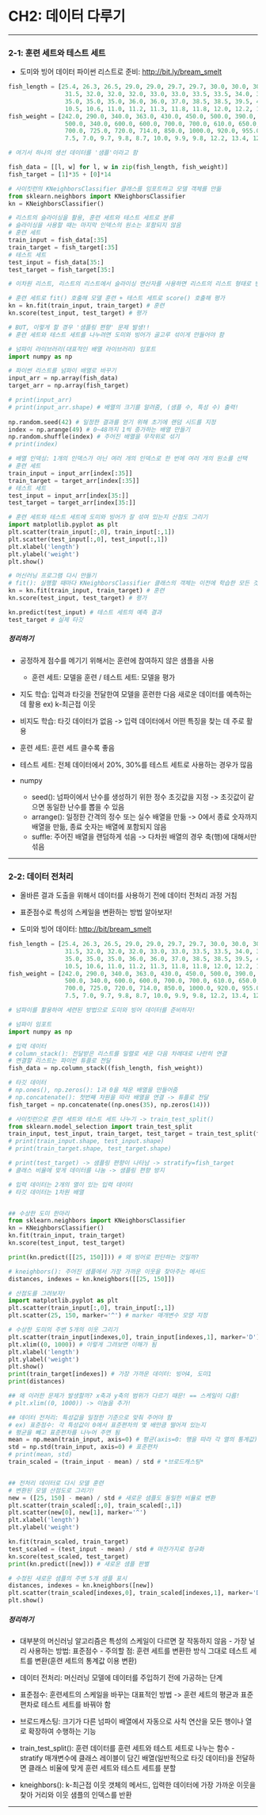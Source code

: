 # CH2: 데이터 다루기
---------------------------------------------------------------------------------

### 2-1: 훈련 세트와 테스트 세트

- 도미와 빙어 데이터 파이썬 리스트로 준비: <http://bit.ly/bream_smelt>

```python
fish_length = [25.4, 26.3, 26.5, 29.0, 29.0, 29.7, 29.7, 30.0, 30.0, 30.7, 31.0, 31.0, 
                31.5, 32.0, 32.0, 32.0, 33.0, 33.0, 33.5, 33.5, 34.0, 34.0, 34.5, 35.0, 
                35.0, 35.0, 35.0, 36.0, 36.0, 37.0, 38.5, 38.5, 39.5, 41.0, 41.0, 9.8, 
                10.5, 10.6, 11.0, 11.2, 11.3, 11.8, 11.8, 12.0, 12.2, 12.4, 13.0, 14.3, 15.0]
fish_weight = [242.0, 290.0, 340.0, 363.0, 430.0, 450.0, 500.0, 390.0, 450.0, 500.0, 475.0, 500.0, 
                500.0, 340.0, 600.0, 600.0, 700.0, 700.0, 610.0, 650.0, 575.0, 685.0, 620.0, 680.0, 
                700.0, 725.0, 720.0, 714.0, 850.0, 1000.0, 920.0, 955.0, 925.0, 975.0, 950.0, 6.7, 
                7.5, 7.0, 9.7, 9.8, 8.7, 10.0, 9.9, 9.8, 12.2, 13.4, 12.2, 19.7, 19.9]

# 여기서 하나의 생선 데이터를 '샘플'이라고 함

fish_data = [[l, w] for l, w in zip(fish_length, fish_weight)]
fish_target = [1]*35 + [0]*14

# 사이킷런의 KNeighborsClassifier 클래스를 임포트하고 모델 객체를 만듦
from sklearn.neighbors import KNeighborsClassifier
kn = KNeighborsClassifier()

# 리스트의 슬라이싱을 활용, 훈련 세트와 테스트 세트로 분류
# 슬라이싱을 사용할 때는 마지막 인덱스의 원소는 포함되지 않음
# 훈련 세트
train_input = fish_data[:35]
train_target = fish_target[:35]
# 테스트 세트
test_input = fish_data[35:]
test_target = fish_target[35:]

# 이차원 리스트, 리스트의 리스트에서 슬라이싱 연산자를 사용하면 리스트의 리스트 형태로 반환해준다!!

# 훈련 세트로 fit() 호출해 모델 훈련 + 테스트 세트로 score() 호출해 평가
kn = kn.fit(train_input, train_target) # 훈련
kn.score(test_input, test_target) # 평가

# BUT, 이렇게 할 경우 '샘플링 편향' 문제 발생!! 
# 훈련 세트와 테스트 세트를 나누려면 도미와 빙어가 골고루 섞이게 만들어야 함

# 넘파이 라이브러리(대표적인 배열 라이브러리) 임포트
import numpy as np

# 파이썬 리스트를 넘파이 배열로 바꾸기
input_arr = np.array(fish_data)
target_arr = np.array(fish_target)

# print(input_arr)
# print(input_arr.shape) # 배열의 크기를 알려줌, (샘플 수, 특성 수) 출력! 
 
np.random.seed(42) # 일정한 결과를 얻기 위해 초기에 랜덤 시드를 지정 
index = np.arange(49) # 0~48까지 1씩 증가하는 배열 만들기
np.random.shuffle(index) # 주어진 배열을 무작위로 섞기
# print(index)

# 배열 인덱싱: 1개의 인덱스가 아닌 여러 개의 인덱스로 한 번에 여러 개의 원소를 선택
# 훈련 세트
train_input = input_arr[index[:35]]
train_target = target_arr[index[:35]]
# 테스트 세트
test_input = input_arr[index[35:]]
test_target = target_arr[index[35:]]

# 훈련 세트와 테스트 세트에 도미와 빙어가 잘 섞여 있는지 산점도 그리기
import matplotlib.pyplot as plt
plt.scatter(train_input[:,0], train_input[:,1])
plt.scatter(test_input[:,0], test_input[:,1])
plt.xlabel('length')
plt.ylabel('weight')
plt.show()

# 머신러닝 프로그램 다시 만들기 
# fit(): 실행할 때마다 KNeighborsClassifier 클래스의 객체는 이전에 학습한 모든 것을 잃어버림
kn = kn.fit(train_input, train_target) # 훈련
kn.score(test_input, test_target) # 평가

kn.predict(test_input) # 테스트 세트의 예측 결과
test_target # 실제 타깃
```

##### 정리하기

- 공정하게 점수를 메기기 위해서는 훈련에 참여하지 않은 샘플을 사용
	- 훈련 세트: 모델을 훈련 / 테스트 세트: 모델을 평가 

- 지도 학습: 입력과 타깃을 전달한여 모델을 훈련한 다음 새로운 데이터를 예측하는 데 활용 ex) k-최근접 이웃

- 비지도 학습: 타깃 데이터가 없음 -> 입력 데이터에서 어떤 특징을 찾는 데 주로 활용

- 훈련 세트: 훈련 세트 클수록 좋음

- 테스트 세트: 전체 데이터에서 20%, 30%를 테스트 세트로 사용하는 경우가 많음

- numpy

	- seed(): 넘파이에서 난수를 생성하기 위한 정수 초깃값을 지정 -> 초깃값이 같으면 동일한 난수를 뽑을 수 있음
	- arrange(): 일정한 간격의 정수 또는 실수 배열을 만듦 -> 0에서 종료 숫자까지 배열을 만듦, 종료 숫자는 배열에 포함되지 않음
	- suffle: 주어진 배열을 랜덤하게 섞음 -> 다차원 배열의 경우 축(행)에 대해서만 섞음 

---------------------------------------------------------------------------------

### 2-2: 데이터 전처리

- 올바른 결과 도출을 위해서 데이터를 사용하기 전에 데이터 전처리 과정 거침
- 표준점수로 특성의 스케일을 변환하는 방법 알아보자!

- 도미와 빙어 데이터: <http://bit/bream_smelt>

```python
fish_length = [25.4, 26.3, 26.5, 29.0, 29.0, 29.7, 29.7, 30.0, 30.0, 30.7, 31.0, 31.0, 
                31.5, 32.0, 32.0, 32.0, 33.0, 33.0, 33.5, 33.5, 34.0, 34.0, 34.5, 35.0, 
                35.0, 35.0, 35.0, 36.0, 36.0, 37.0, 38.5, 38.5, 39.5, 41.0, 41.0, 9.8, 
                10.5, 10.6, 11.0, 11.2, 11.3, 11.8, 11.8, 12.0, 12.2, 12.4, 13.0, 14.3, 15.0]
fish_weight = [242.0, 290.0, 340.0, 363.0, 430.0, 450.0, 500.0, 390.0, 450.0, 500.0, 475.0, 500.0, 
                500.0, 340.0, 600.0, 600.0, 700.0, 700.0, 610.0, 650.0, 575.0, 685.0, 620.0, 680.0, 
                700.0, 725.0, 720.0, 714.0, 850.0, 1000.0, 920.0, 955.0, 925.0, 975.0, 950.0, 6.7, 
                7.5, 7.0, 9.7, 9.8, 8.7, 10.0, 9.9, 9.8, 12.2, 13.4, 12.2, 19.7, 19.9]

# 넘파이를 활용하여 세련된 방법으로 도미와 빙어 데이터를 준비하자!

# 넘파이 임포트
import numpy as np

# 입력 데이터
# column_stack(): 전달받은 리스트를 일렬로 세운 다음 차례대로 나란히 연결
# 연결할 리스트는 파이썬 튜플로 전달
fish_data = np.column_stack((fish_length, fish_weight))

# 타깃 데이터
# np.ones(), np.zeros(): 1과 0을 채운 배열을 만들어줌
# np.concatenate(): 첫번째 차원을 따라 배열을 연결 -> 튜플로 전달
fish_target = np.concatenate((np.ones(35), np.zeros(14)))

# 사이킷런으로 훈련 세트와 테스트 세트 나누기 -> train_test_split()
from sklearn.model_selection import train_test_split
train_input, test_input, train_target, test_target = train_test_split(fish_data, fish_target, stratify=fish_target, random_state=42)
# print(train_input.shape, test_input.shape)
# print(train_target.shape, test_target.shape)

# print(test_target) -> 샘플링 편향이 나타남 -> stratify=fish_target
# 클래스 비율에 맞게 데이터를 나눔 -> 샘플링 편향 방지

# 입력 데이터는 2개의 열이 있는 입력 데이터
# 타깃 데이터는 1차원 배열


## 수상한 도미 한마리
from sklearn.neighbors import KNeighborsClassifier
kn = KNeighborsClassifier()
kn.fit(train_input, train_target)
kn.score(test_input, test_target)

print(kn.predict([[25, 150]])) # 왜 빙어로 판단하는 것일까?

# kneighbors(): 주어진 샘플에서 가장 가까운 이웃을 찾아주는 메서드
distances, indexes = kn.kneighbors([[25, 150]])

# 산점도를 그려보자!
import matplotlib.pyplot as plt
plt.scatter(train_input[:,0], train_input[:,1])
plt.scatter(25, 150, marker='^') # marker 매개변수 모양 지정

# 수상한 도미의 주변 5개의 이웃 그리기
plt.scatter(train_input[indexes,0], train_input[indexes,1], marker='D')
plt.xlim((0, 1000)) # 이렇게 그려보면 이해가 됨
plt.xlabel('length')
plt.ylabel('weight')
plt.show()
print(train_target[indexes]) # 가장 가까운 데이터: 빙어4, 도미1
print(distances) 

## 왜 이러한 문제가 발생할까? x축과 y축의 범위가 다르기 때문! == 스케일이 다름!
# plt.xlim((0, 1000)) -> 이놈을 추가!

## 데이터 전처리: 특성값을 일정한 기준으로 맞춰 주어야 함
# ex) 표준점수: 각 특성값이 0에서 표준편차의 몇 배만큼 떨어져 있는지
# 평균을 빼고 표준편차를 나누어 주면 됨
mean = np.mean(train_input, axis=0) # 평균(axis=0: 행을 따라 각 열의 통계값)
std = np.std(train_input, axis=0) # 표준편차
# print(mean, std)
train_scaled = (train_input - mean) / std # *브로드캐스팅*


## 전처리 데이터로 다시 모델 훈련
# 변환된 모델 산점도로 그리기!
new = ([25, 150] - mean) / std # 새로운 샘플도 동일한 비율로 변환
plt.scatter(train_scaled[:,0], train_scaled[:,1])
plt.scatter(new[0], new[1], marker='^')
plt.xlabel('length')
plt.ylabel('weight')

kn.fit(train_scaled, train_target)
test_scaled = (test_input - mean) / std # 마찬가지로 정규화
kn.score(test_scaled, test_target)
print(kn.predict([new])) # 새로운 샘플 판별

# 수정된 새로운 샘플의 주변 5개 샘플 표시
distances, indexes = kn.kneighbors([new])
plt.scatter(train_scaled[indexes,0], train_scaled[indexes,1], marker='D')
plt.show()
``` 

##### 정리하기

- 대부분의 머신러닝 알고리즘은 특성의 스케일이 다르면 잘 작동하지 않음
        - 가장 널리 사용하는 방법: 표준점수
        - 주의할 점: 훈련 세트를 변환한 방식 그대로 테스트 세트를 변환(훈련 세트의 통계값 이용 변환)

- 데이터 전처리: 머신러닝 모델에 데이터를 주입하기 전에 가공하는 단계
- 표준점수: 훈련세트의 스케일을 바꾸는 대표적인 방법 -> 훈련 세트의 평균과 표준편차로 테스트 세트를 바꿔야 함
- 브로드캐스팅: 크기가 다른 넘파이 배열에서 자동으로 사칙 연산을 모든 행이나 열로 확장하여 수행하는 기능

- train_test_split(): 훈련 데이터를 훈련 세트와 테스트 세트로 나누는 함수
        - stratify 매개변수에 클래스 레이블이 담긴 배열(일반적으로 타깃 데이터)을 전달하면 클래스 비율에 맞게 훈련 세트와 테스트 세트를 분할
- kneighbors(): k-최근접 이웃 갯체의 메서드, 입력한 데이터에 가장 가까운 이웃을 찾아 거리와 이웃 샘플의 인덱스를 반환  

---------------------------------------------------------------------------------

